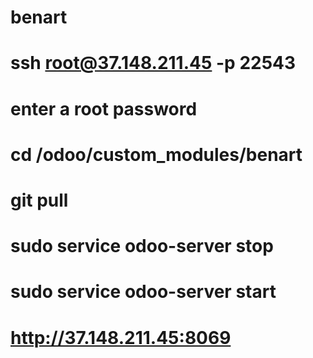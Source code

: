 # benart
# ssh root@37.148.211.45 -p 22543
# enter a root password
# cd /odoo/custom_modules/benart
# git pull
# sudo service odoo-server stop
# sudo service odoo-server start
# 
# http://37.148.211.45:8069
# #
# 
# 
# 
# 
# 
# 
